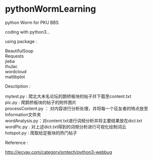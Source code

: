 # pythonWormLearning
python Worm for PKU BBS

coding with python3...   

using package :    

BeautifulSoup  
Requests  
jieba    
thulac   
wordcloud   
matlibplot   

Desctiption :     

mytest.py : 爬北大未名论坛的鹊桥板块的帖子并下载至content.txt      
pic.py : 爬鹊桥板块的帖子的附件图片   
processContent.py ： 对内容进行分析处理，并将每一个征友者的特点放至Information文件夹     
wordAnalysis.py：对content.txt进行词频分析并将主要结果放在dict.txt  
wordPic.py : 对上述dict.txt得到的词频分析进行可视化绘制词云   
hotspot.py : 爬取给定板块的热门帖子

Reference : 

http://jecvay.com/category/smtech/python3-webbug

